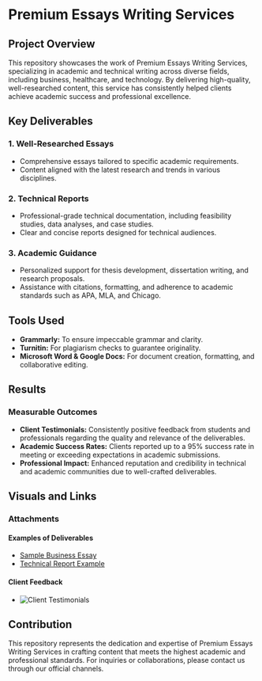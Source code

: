 # Premium Essays Writing Services

## Project Overview
This repository showcases the work of Premium Essays Writing Services, specializing in academic and technical writing across diverse fields, including business, healthcare, and technology. By delivering high-quality, well-researched content, this service has consistently helped clients achieve academic success and professional excellence.

## Key Deliverables

### 1. Well-Researched Essays
- Comprehensive essays tailored to specific academic requirements.
- Content aligned with the latest research and trends in various disciplines.

### 2. Technical Reports
- Professional-grade technical documentation, including feasibility studies, data analyses, and case studies.
- Clear and concise reports designed for technical audiences.

### 3. Academic Guidance
- Personalized support for thesis development, dissertation writing, and research proposals.
- Assistance with citations, formatting, and adherence to academic standards such as APA, MLA, and Chicago.

## Tools Used
- **Grammarly:** To ensure impeccable grammar and clarity.
- **Turnitin:** For plagiarism checks to guarantee originality.
- **Microsoft Word & Google Docs:** For document creation, formatting, and collaborative editing.

## Results
### Measurable Outcomes
- **Client Testimonials:** Consistently positive feedback from students and professionals regarding the quality and relevance of the deliverables.
- **Academic Success Rates:** Clients reported up to a 95% success rate in meeting or exceeding expectations in academic submissions.
- **Professional Impact:** Enhanced reputation and credibility in technical and academic communities due to well-crafted deliverables.

## Visuals and Links
### Attachments
#### Examples of Deliverables
- [Sample Business Essay](documents/sample_business_essay.pdf)
- [Technical Report Example](documents/sample_technical_report.pdf)

#### Client Feedback
- ![Client Testimonials](images/client_testimonials.png)

## Contribution
This repository represents the dedication and expertise of Premium Essays Writing Services in crafting content that meets the highest academic and professional standards. For inquiries or collaborations, please contact us through our official channels.

